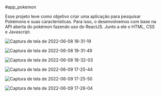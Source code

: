 #app_pokemon

Esse projeto teve como objetivo criar uma aplicação para
pesquisar Pokémons e suas características. Para isso, o
desenvolvemos com base na API aberta do pokémon fazendo uso 
do ReactJS. Junto a ele o HTML, CSS e Javascript.


![Captura de tela de 2022-06-08 18-31-19](https://user-images.githubusercontent.com/88064533/172722171-75ca339c-eacc-40f8-8d26-98daea6c5259.png)

![Captura de tela de 2022-06-08 18-31-49](https://user-images.githubusercontent.com/88064533/172722187-5bc8b085-69fc-4887-a1f1-1d2190423250.png)

![Captura de tela de 2022-06-08 18-32-03](https://user-images.githubusercontent.com/88064533/172722194-cb0da8bb-2dec-4bf6-a64b-28bc98370ed3.png)

![Captura de tela de 2022-06-09 17-25-44](https://user-images.githubusercontent.com/88064533/172938954-68387a87-4ab7-4ae2-aa6c-9eea86ee020e.png)

![Captura de tela de 2022-06-09 17-25-50](https://user-images.githubusercontent.com/88064533/172938968-86183bff-b8a4-4957-abcd-7b36300a70f2.png)

![Captura de tela de 2022-06-09 17-26-04](https://user-images.githubusercontent.com/88064533/172938979-7fd4b0ed-f3eb-49cc-95f5-72d6c9ca9cb9.png)



